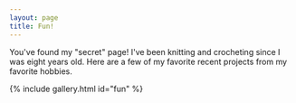 ```yaml
---
layout: page
title: Fun!
---
```

You've found my "secret" page! I've been knitting and crocheting since I was eight years old. Here are a few of my favorite recent projects from my favorite hobbies.

{% include gallery.html id="fun" %}